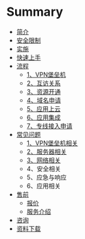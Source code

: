# Summary

* [简介](README.md)
* [安全限制](an-quan-xian-zhi.md)
* [实施](chapter1.md)
* [快速上手](kuai-su-shang-shou.md)
* [流程](liu-cheng.md)
  * [1、VPN堡垒机](liu-cheng/vpnbao-lei-ji.md)
  * [2、互访关系](liu-cheng/23001-hu-fang-guan-xi.md)
  * [3、资源开通](liu-cheng/33001-zi-yuan-kai-tong.md)
  * [4、域名申请](liu-cheng/43001-yu-ming-shen-qing.md)
  * [5、应用上云](liu-cheng/53001-ying-yong-shang-yun.md)
  * [6、应用集成](liu-cheng/63001-ying-yong-ji-cheng.md)
  * [7、专线接入申请](liu-cheng/73001-zhuan-xian-jie-ru-shen-qing.md)
* [常见问题](chang-jian-wen-ti.md)
  * [1、VPN堡垒机相关](chang-jian-wen-ti/1vpnbao-lei-ji-xiang-guan.md)
  * [2、服务器相关](chang-jian-wen-ti/23001-fu-wu-qi-xiang-guan.md)
  * [3、网络相关](chang-jian-wen-ti/33001-wang-luo-xiang-guan.md)
  * 4、安全相关
  * 5、应急与响应
  * 6、应用相关
* [售前](shou-qian.md)
  * [报价](shou-qian/bao-jia.md)
  * [服务介绍](shou-qian/fu-wu-jie-shao.md)
* [咨询](zi-xun.md)
* [资料下载](zi-liao-xia-zai.md)

